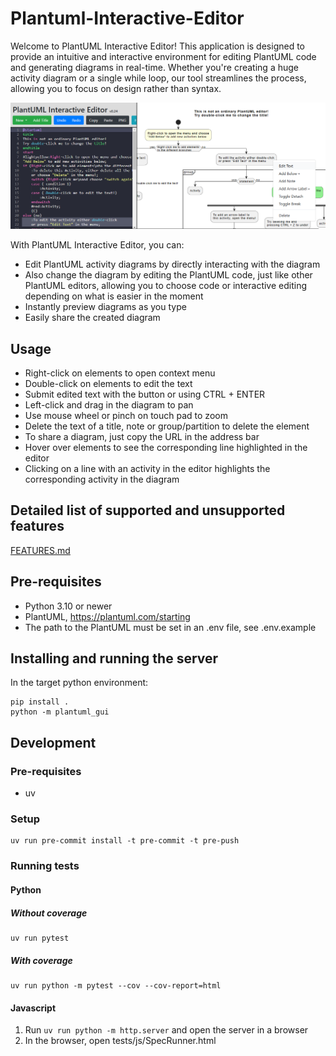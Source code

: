 # Plantuml-Interactive-Editor

Welcome to PlantUML Interactive Editor! This application is designed to provide an intuitive and interactive environment for editing PlantUML code and generating diagrams in real-time. Whether you're creating a huge activity diagram or a single while loop, our tool streamlines the process, allowing you to focus on design rather than syntax.

![Screenshot](images/screenshot.png)

With PlantUML Interactive Editor, you can:

- Edit PlantUML activity diagrams by directly interacting with the diagram
- Also change the diagram by editing the PlantUML code, just like other PlantUML editors, allowing you to choose code or interactive editing depending on what is easier in the moment
- Instantly preview diagrams as you type
- Easily share the created diagram

## Usage

- Right-click on elements to open context menu
- Double-click on elements to edit the text
- Submit edited text with the button or using CTRL + ENTER
- Left-click and drag in the diagram to pan
- Use mouse wheel or pinch on touch pad to zoom
- Delete the text of a title, note or group/partition to delete the element
- To share a diagram, just copy the URL in the address bar
- Hover over elements to see the corresponding line highlighted in the editor
- Clicking on a line with an activity in the editor highlights the corresponding activity in the diagram

## Detailed list of supported and unsupported features

[FEATURES.md](./FEATURES.md)

## Pre-requisites

- Python 3.10 or newer
- PlantUML, https://plantuml.com/starting
- The path to the PlantUML must be set in an .env file, see .env.example


## Installing and running the server

In the target python environment:

```
pip install .
python -m plantuml_gui
```

## Development

### Pre-requisites

- uv

### Setup

```
uv run pre-commit install -t pre-commit -t pre-push
```

### Running tests

#### Python

##### Without coverage

```
uv run pytest
```

##### With coverage

```
uv run python -m pytest --cov --cov-report=html
```

#### Javascript

1. Run `uv run python -m http.server` and open the server in a browser
2. In the browser, open tests/js/SpecRunner.html
